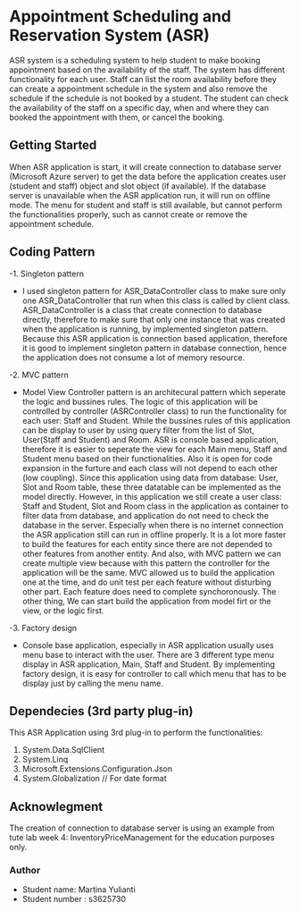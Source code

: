 # Appointment Scheduling and Reservation System (ASR)
ASR system is a scheduling system to help student to make booking appointment based on the availability of the staff. The system has different functionality for each user. Staff can list the room availability before they can create a appointment schedule in the system and also remove the schedule if the schedule is not booked by a student. The student can check the availability of the staff on a specific day, when and where they can booked the appointment with them, or cancel the booking. 

## Getting Started
When ASR application is start, it will create connection to database server (Microsoft Azure server) to get the data before the application creates user (student and staff) object and slot object (if available). If the database server is unavailable when the ASR application run, it will run on offline mode. The menu for student and staff is still available, but cannot perform the functionalities properly, such as cannot create or remove the appointment schedule.  

## Coding Pattern
-1. Singleton pattern
- I used singleton pattern for ASR_DataController class to make sure only one ASR_DataController that run when this class is called by client class. ASR_DataController is a class that create connection to database directly, therefore to make sure that only one instance that was created when the application is running, by implemented singleton pattern. Because this ASR application is connection based application, therefore it is good to implement singleton pattern in database connection, hence the application does not consume a lot of memory resource.
   
-2. MVC pattern
  - Model View Controller pattern is an architecural pattern which seperate the logic and bussines rules. The logic of this application will be controlled by controller (ASRController class) to run the functionality for each user: Staff and Student. While the bussines rules of this application can be display to user by using query filter from the list of Slot, User(Staff and Student) and Room. ASR is console based application, therefore it is easier to seperate the view for each Main menu, Staff and Student menu based on their functionalities. Also it is open for code expansion in the furture and each class will not depend to each other (low coupling).  Since this application using data from database: User, Slot and Room table, these three datatable can be implemented as the model directly. However, in this application we still create a user class: Staff and Student, Slot and Room class in the application as container to filter data from database, and application do not need to check the database in the server. Especially when there is no internet connection the ASR application still can run in offline properly.
   It is a lot more faster to build the features for each entity since there are not depended to other features from another entity. And also, with MVC pattern we can create multiple view because with this pattern the controller for the application will be the same. MVC allowed us to build the application one at the time, and do unit test per each feature without disturbing other part. Each feature does need to complete synchoronously. The other thing, We can start build the application from model firt or the view, or the logic first.   
 
 -3. Factory design 
  - Console base application, especially in ASR application usually uses menu base to interact with the user. There are 3 different type menu display in ASR application, Main, Staff and Student. By implementing factory design, it is easy for controller to call which menu that has to be display just by calling the menu name.  
 
## Dependecies (3rd party plug-in)
This ASR Application using 3rd plug-in to perform the functionalities:
1. System.Data.SqlClient
2. System.Linq
3. Microsoft.Extensions.Configuration.Json
4. System.Globalization // For date format

## Acknowlegment
The creation of connection to database server is using an example from tute lab week 4: InventoryPriceManagement
for the education purposes only.

### Author
- Student name: Martina Yulianti
- Student number : s3625730
  


